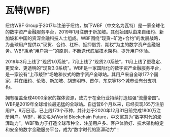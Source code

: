 # 

# 瓦特(WBF)

纽约WBF Group于2017年注册于纽约，旗下WBF（中文名为瓦特）是一家全球化的数字资产金融服务平台，2019年1月注册于新加坡。其创始团队由来自纽约、新加坡和中国的资深金融科技人士组成。WBF围绕“现货+矿池+合约”的发展战略，为全球用户提供以“现货、合约、杠杆、抵押借贷、期权”为主的数字资产金融服务。WBF秉承“用户第一”的原则，不断迭代底层技术架构，提升用户体验。

2019年3月上线了“现货1.0系统”，7月上线了“现货2.0系统”，11月上线了更稳定、更安全、更透明的“现货3.0系统”。WBF是一家国际化的数字资产金融服务平台，是一家设有“上币敲钟”场地和仪式的数字资产全球站。其用户来自全球177个国家，并在纽约、伦敦、新加坡、胡志明市、首尔、东京等13个城市设有分支机构。

拥有覆盖全球4000余家的媒体资源，致力于在全行业持续打造超强“流量帝国”。WBF是2019年全球增长最迅猛的全球站。自运营6个月以来，已经实现165万注册用户，9万日活，已上线173个币种，并计划于2020年12月31日前完成1800万注册用户。WBF，英文名为World Blockchain Future，中文寓意为“数字时代的澎湃动力”。WBF致力于打造全球币种全、注册用户多、客户体验好、技术架构稳定和安全的数字金融服务平台，成为“数字时代的澎湃动力”！

